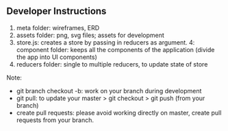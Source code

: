 ## Developer Instructions

1. meta folder: wireframes, ERD
2. assets folder: png, svg files; assets for development 
3. store.js: creates a store by passing in reducers as argument. 
4: component folder: keeps all the components of the application (divide the app into UI components)
5. reducers folder: single to multiple reducers, to update state of store 

Note: 
* git branch checkout -b: work on your branch during development 
* git pull: to update your master > git checkout <branch-name> > git push (from your branch)
* create pull requests: please avoid working directly on master, create pull requests from your branch. 
